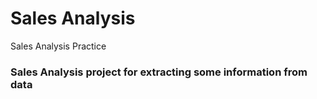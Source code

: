 # Sales Analysis
Sales Analysis Practice

### Sales Analysis project for extracting some information from data
